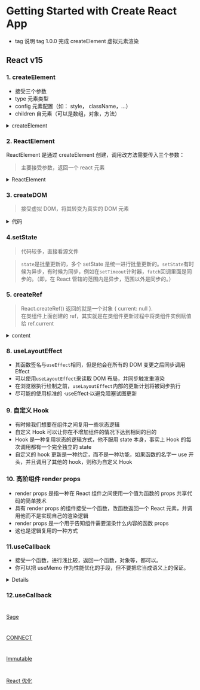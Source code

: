 # Getting Started with Create React App

- tag 说明
  tag 1.0.0 完成 createElement 虚拟元素渲染

## React v15

### 1. createElement

- 接受三个参数
- type 元素类型
- config 元素配置（如： style， className，...）
- children 自元素（可以是数组，对象，方法）

<details>
<summary>createElement</summary>

```js
export function createElement(type, config, children) {
  let propName;
  const props = {};

  if (config !== null) {
    self = config.__self === undefined ? null : config.__self;
    source = config.__source === undefined ? null : config.__source;
    for (propName in config) {
      if (!RESERVED_PROPS.hasOwnProperty(propName)) {
        props[propName] = config[propName];
      }
    }
  }

  const childrenLength = arguments.length - 2;
  if (childrenLength === 1) {
    /* 1. 只有一个children，直接渲染 */
    props.children = children;
  } else if (childrenLength > 1) {
    /* 2.由多个元素，赋值给props.children,继续渲染 */
    const childArray = Array(childrenLength);
    for (let i = 0; i < childrenLength; i++) {
      childArray[i] = arguments[i + 2];
    }
    props.children = childArray;
  }

  if (type && type.defaultProps) {
    const defaultProps = type.defaultProps;
    //只有当属性对象没有此属性对应的值的时候，默认属性才会生效，否则直接忽略
    for (propName in defaultProps) {
      if (props[propName] === undefined) {
        props[propName] = defaultProps[propName];
      }
    }
  }

  return ReactElement(type, key, ref, self, source, ReactCurrentOwner.current, props);
}
```

</details>

### 2. ReactElement

ReactElement 是通过 createElement 创建，调用改方法需要传入三个参数：

> 主要接受参数，返回一个 react 元素

<details>
<summary>ReactElement</summary>

```js
export function createElement(type, config, children) {
  // 处理逻辑
  return ReactElement(type, ..., ReactCurrentOwner.current, props);
}

export function ReactElement(type, ..., owner, props) {
  const element = {
    // 标记React元素类型
    $$typeof: REACT_ELEMENT_TYPE,
    // react内置属性
    ...,
    self,
    source,
    // 记录负责创建此元素的组件
    _owner: owner,
    props,
  };
  return element;
}
```

</details>

### 3. createDOM

> 接受虚拟 DOM，将其转变为真实的 DOM 元素

<details>
<summary>代码</summary>

```js
export function createDOM(element) {
  let { type, props } = element; // {"type":"div","props":{"children":"123", "style": { "color": "red" }}}
  let dom = null;
  // 1. 是数字，字符串等，直接渲染
  if (typeof element === "string" || typeof element === "number") {
    return (dom = document.createTextNode(element));
  }
  // 2. 函数组件
  if (typeof type === "function") {
    return type.prototype.isReactComponent ? updateClassComponent(element) : updateFunctionComponent(element);
  } else {
    dom = document.createElement(type); // 创建一个真实的DOM
  }

  updateProps(dom, props);
  if (typeof props.children === "string" || typeof props.children === "number") {
    dom.textContent = props.children;
  } else if (typeof props.children === "object" && props.children.type) {
    render(props.children, dom);
  } else if (Array.isArray(props.children)) {
    reconcileChildren(props.children, dom);
  } else {
    dom.textContent = props.children ? props.children.toString() : "";
  }
  // element.dom = dom
  return dom;
}
```

</details>

### 4.setState

> 代码较多，直接看源文件

> `state`是批量更新的，多个 setState 是统一进行批量更新的。`setState`有时候为异步，有时候为同步，例如在`setTimeout`计时器，`fatch`回调里面是同步的。（即，在 React 管辖的范围内是异步，范围以外是同步的。）

### 5. createRef

> React.createRef() 返回的就是一个对象 { current: null }.<br />
> 在类组件上面创建的 ref，其实就是在类组件更新过程中将类组件实例赋值给 ref.current

<details>
<summary>content</summary>

```js
updateClassComponent (element) {
  const {..., ref} = element
  // ...
  const vDom = new typt(props)
  if (ref) ref.current = vDom
  // ...
}
```

</details>

### 8. useLayoutEffect

- 其函数签名与`useEffect`相同，但是他会在所有的 DOM 变更之后同步调用 Effect
- 可以使用`useLayoutEffect`来读取 DOM 布局，并同步触发重渲染
- 在浏览器执行绘制之前，`useLayoutEffect`内部的更新计划将被同步执行
- 尽可能的使用标准的 ·useEffect·以避免阻塞试图更新

### 9. 自定义 Hook

- 有时候我们想要在组件之间复用一些状态逻辑
- 自定义 Hook 可以让你在不增加组件的情况下达到相同的目的
- Hook 是一种复用状态的逻辑方式，他不服用 state 本身，事实上 Hook 的每次调用都有一个完全独立的 state
- 自定义的 hook 更新是一种约定，而不是一种功能，如果函数的名字一 use 开头，并且调用了其他的 hook，则称为自定义 Hook

### 10. 高阶组件 render props

- render props 是指一种在 React 组件之间使用一个值为函数的 props 共享代码的简单技术<br/>
- 具有 render props 的组件接受一个函数，改函数返回一个 React 元素，并调用他而不是实现自己的渲染逻辑<br/>
- render props 是一个用于告知组件需要渲染什么内容的函数 props<br/>
- 这也是逻辑复用的一种方式

### 11.useCallback

- 接受一个函数，进行浅比较，返回一个函数，对象等，都可以。
- 你可以把 useMemo 作为性能优化的手段，但不要把它当成语义上的保证。
<details>
<summaty>content</summaty>

```js
function App(props) {
  const [number, setNumber] = useState(0);
  const [name, setName] = useState("zhangsan");

  const handleClick = useCallback(() => {
    setNumber(number + 1);
  }, [number]);

  let data = { number };
  // let data = useMemo(() => {return {number}, [number]}) // useMemo包裹之后将不再重新渲染子组件

  return (
    <div>
      <input type="text" value={name} onChange={event => setName(event.target.value)} />
      <MemoChild handleClick={handleClick} data={data} />
    </div>
  );
}

let MemoChild = React.memo(Child); // 这种方法在data不是对象的时候可以使用，当data是一个引用地址后，就不适用了

function Child(props) {
  console.log("Child render");
  return <button onClick={props.handleClick}>{props.data.number}</button>;
}

ReactDOM.render(<App />, document.getElementById("root"));
```

</details>

### 12.useCallback

#

[Sage](./README-sage.md)

#

[CONNECT](./README-connect.md)

#

[Immutable](./README-immutable.md)

#

[React 优化](./README-op.md)
